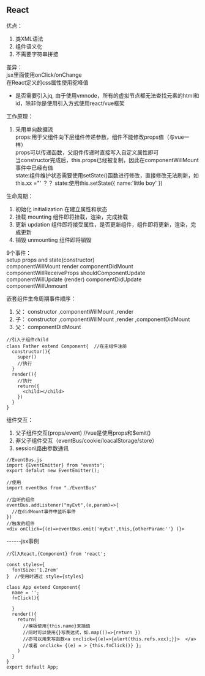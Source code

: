 ## React  
优点：  
1. 类XML语法  
2. 组件语义化  
3. 不需要字符串拼接  

差异：  
jsx里面使用onClick/onChange  
在React定义的css属性使用驼峰值  

* 是否需要引入jq, 由于使用vmnode，所有的虚拟节点都无法查找元素的html和id，除非你是使用引入方式使用react/vue框架

工作原理：  
1. 采用单向数据流  
  props:用于父组件向下层组件传递参数，组件不能修改props值（与vue一样）  
    props可以传递函数，父组件传递时直接写入自定义属性即可<child custom={this.fn} userId="xxx" ></child>  
    当constructor完成后，this.props已经被复制，因此在componentWillMount事件中已经有值  
  state:组件维护状态需要使用setState()函数进行修改，直接修改无法刷新，如this.xx ="' ？？
    state:使用this.setState({ name:'little boy' })

生命周期：  
1. 初始化 initialization  在建立属性和状态  
2. 挂载  mounting  组件即将挂载，渲染，完成挂载   
3. 更新  updation  组件即将接受属性，是否更新组件，组件即将更新，渲染，完成更新  
4. 销毁  unmounting  组件即将销毁  

9个事件：   
setup props and state(constructor)  
componentWillMount  render  componentDidMount  
componentWillReceiveProps  shouldComponentUpdate  componentWillUpdate (render)  componentDidUpdate  
componentWillUnmount  

嵌套组件生命周期事件顺序：  
1. 父： constructor ,componentWillMount ,render  
2. 子： constructor ,componentWillMount ,render ,componentDidMount  
3. 父： componentDidMount   
```
//引入子组件child
class Father extend Component{  //在主组件注册
  constructor(){
    super()
    //执行
  }
  render(){
    //执行
    return({
      <child></child>
    })
  }
}
```

组件交互：  
1. 父子组件交互(props/event)
//vue是使用props和$emit()  
2. 非父子组件交互（eventBus/cookie/loacalStorage/store）  
3. session\路由参数通讯  
```
//EventBus.js
import {EventEmitter} from "events";
export defalut new EventEmitter();

//使用
import eventBus from "./EventBus"

//监听的组件
eventBus.addListener("myEvt",(e,param)=>{
  //在didMount事件中监听事件
})
//触发的组件
<div onClick={(e)=>eventBus.emit('myEvt',this,{otherParam:''} )}>
```

------jsx事例  
```
//引入React,{Component} from 'react';

const styles={
  fontSize:'1.2rem'
}  //使用时通过 style={styles}

class App extend Component{
  name = '';
  fnClick(){
  
  }
  render(){
    return(
      //模板使用{this.name}来插值
      //同时可以使用{}写表达式，如.map(()=>{return })
      //亦可以用来写函数<a onclick={(e)=>{alert(this.refs.xxx);}}>  </a>
      //或者 onclick= {(e) = > {this.fnClick()} };
    )
  }
}
export default App;
```
